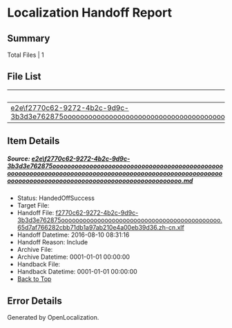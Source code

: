 # <a name='report-top'></a> Localization Handoff Report

## Summary
 Total Files | 1

## File List
 Source File | Status | Details 
 ----------- | ------ | ------- 
 [e2e\f2770c62-9272-4b2c-9d9c-3b3d3e762875ooooooooooooooooooooooooooooooooooooooooooooooooooooooooooooooooooooooooooooooooooooooooooooooooooooooooooooooooooooooooooooooooooooooooooooooooooooooo.md](https://github.com/OpenLocalizationTestOrg/oltest/blob/e8e6438152174e45f3db5c42756de933f1450d4e/e2e/f2770c62-9272-4b2c-9d9c-3b3d3e762875ooooooooooooooooooooooooooooooooooooooooooooooooooooooooooooooooooooooooooooooooooooooooooooooooooooooooooooooooooooooooooooooooooooooooooooooooooooooo.md) | HandedOffSuccess | [Details](#8cca893d36a4b31aec4dc0e729ecd9ad3127e75b1)

## Item Details
##### <a name='8cca893d36a4b31aec4dc0e729ecd9ad3127e75b1'></a> Source: [e2e\f2770c62-9272-4b2c-9d9c-3b3d3e762875ooooooooooooooooooooooooooooooooooooooooooooooooooooooooooooooooooooooooooooooooooooooooooooooooooooooooooooooooooooooooooooooooooooooooooooooooooooooo.md](https://github.com/OpenLocalizationTestOrg/oltest/blob/e8e6438152174e45f3db5c42756de933f1450d4e/e2e/f2770c62-9272-4b2c-9d9c-3b3d3e762875ooooooooooooooooooooooooooooooooooooooooooooooooooooooooooooooooooooooooooooooooooooooooooooooooooooooooooooooooooooooooooooooooooooooooooooooooooooooo.md)
* Status: HandedOffSuccess
* Target File: 
* Handoff File: [f2770c62-9272-4b2c-9d9c-3b3d3e762875oooooooooooooooooooooooooooooooooooooooooooo.65d7af766282cbb71db1a97ab210e4a00eb39d36.zh-cn.xlf](https://github.com/OpenLocalizationTestOrg/olhandoff-e2e/blob/f16455dde8bb2502bbb756dc5855d2ec15ae3df3/ol-handoff/OpenLocalizationTestOrg/ol-test-zhcn/ci/ht/f2770c62-9272-4b2c-9d9c-3b3d3e762875oooooooooooooooooooooooooooooooooooooooooooo.65d7af766282cbb71db1a97ab210e4a00eb39d36.zh-cn.xlf)
* Handoff Datetime: 2016-08-10 08:31:16
* Handoff Reason: Include
* Archive File: 
* Archive Datetime: 0001-01-01 00:00:00
* Handback File: 
* Handback Datetime: 0001-01-01 00:00:00
* [Back to Top](#report-top)


## Error Details

Generated by OpenLocalization.
